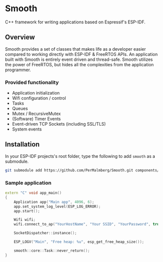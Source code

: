 # Smooth
C++ framework for writing applications based on Espressif's ESP-IDF.

## Overview

Smooth provides a set of classes that makes life as a developer easier compared to working directly with ESP-IDF & FreeRTOS APIs.
An application built with Smooth is entirely event driven and thread-safe. Smooth utilizes the power of FreeRTOS, but hides all the complexities from the application programmer.

### Provided functionality

- Application initialization
- Wifi configuration / control
- Tasks
- Queues
- Mutex / RecursiveMutex
- (Software) Timer Events
- Event-driven TCP Sockets (including SSL/TLS)
- System events

## Installation

In your ESP-IDF projects's root folder, type the following to add `smooth` as a submodule.

```Bash
git submodule add https://github.com/PerMalmberg/Smooth.git components/smooth
```

### Sample application

```C++
extern "C" void app_main()
{
    Application app("Main app", 4096, 6);
    app.set_system_log_level(ESP_LOG_ERROR);
    app.start();

    Wifi wifi;
    wifi.connect_to_ap("YourHostName", "Your SSID", "YourPassword", true);

    SocketDispatcher::instance();

    ESP_LOGV("Main", "Free heap: %u", esp_get_free_heap_size());

    smooth::core::Task::never_return();
}
```
